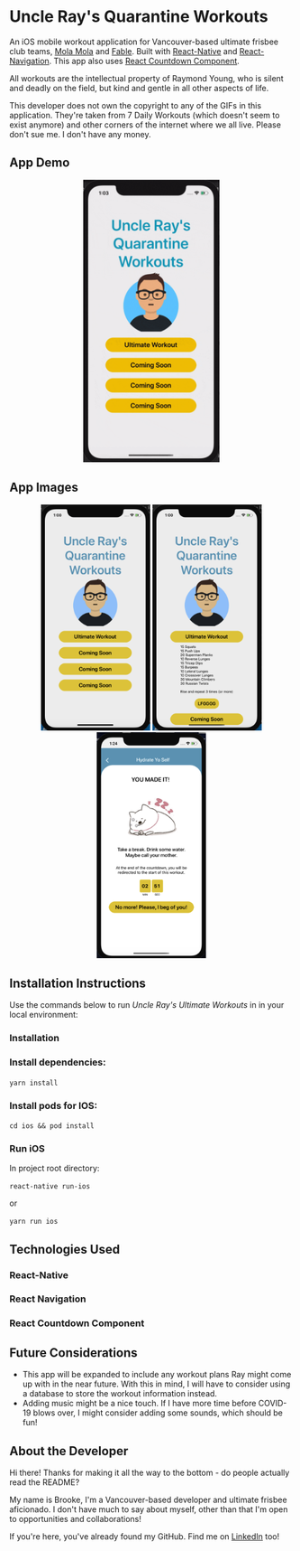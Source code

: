 # Uncle Ray's Quarantine Workouts

An iOS mobile workout application for Vancouver-based ultimate frisbee club teams, [Mola Mola](https://www.facebook.com/molamolaultimate/) and [Fable](https://www.facebook.com/fableultimate). Built with [React-Native](https://reactnative.dev/docs/getting-started) and [React-Navigation](https://reactnavigation.org/). This app also uses [React Countdown Component](https://www.npmjs.com/package/react-native-countdown-component).

All workouts are the intellectual property of Raymond Young, who is silent and deadly on the field, but kind and gentle in all other aspects of life.

This developer does not own the copyright to any of the GIFs in this application. They're taken from 7 Daily Workouts (which doesn't seem to exist anymore) and other corners of the internet where we all live. Please don't sue me. I don't have any money.

## App Demo

<p align="center">
<img src="./js/assets/readme_images/demo.gif" height="500"/>
</p>

## App Images

<p align="center">

<img src="./js/assets/readme_images/home_screen.png" height="400">
<img src="./js/assets/readme_images/workout_overview.png" height="400">
<img src="./js/assets/readme_images/all_done.png" height="400">
</p>

## Installation Instructions

Use the commands below to run _Uncle Ray's Ultimate Workouts_ in in your local environment:

### Installation

### Install dependencies:

`yarn install`

### Install pods for IOS:

`cd ios && pod install`

### Run iOS

In project root directory:

`react-native run-ios`

or

`yarn run ios`

## Technologies Used

### React-Native

### React Navigation

### React Countdown Component

## Future Considerations

- This app will be expanded to include any workout plans Ray might come up with in the near future. With this in mind, I will have to consider using a database to store the workout information instead.
- Adding music might be a nice touch. If I have more time before COVID-19 blows over, I might consider adding some sounds, which should be fun!

## About the Developer

Hi there! Thanks for making it all the way to the bottom - do people actually read the README?

My name is Brooke, I'm a Vancouver-based developer and ultimate frisbee aficionado. I don't have much to say about myself, other than that I'm open to opportunities and collaborations!

If you're here, you've already found my GitHub. Find me on [LinkedIn](https://www.linkedin.com/in/brooke-xiang/) too!
